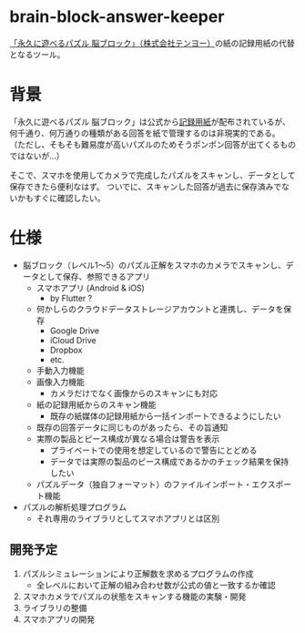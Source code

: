 # brain-block-answer-keeper
[「永久に遊べるパズル 脳ブロック」（株式会社テンヨー）](https://toyhobby.tenyo.jp/bb/lineup.html)の紙の記録用紙の代替となるツール。

# 背景
「永久に遊べるパズル 脳ブロック」は公式から[記録用紙](https://bb.tenyo.co.jp/sheets/tetromino.html)が配布されているが、何千通り、何万通りの種類がある回答を紙で管理するのは非現実的である。
（ただし、そもそも難易度が高いパズルのためそうポンポン回答が出てくるものではないが...）

そこで、スマホを使用してカメラで完成したパズルをスキャンし、データとして保存できたら便利なはず。
ついでに、スキャンした回答が過去に保存済みでないかもすぐに確認したい。


# 仕様
- 脳ブロック（レベル1～5）のパズル正解をスマホのカメラでスキャンし、データとして保存、参照できるアプリ
  - スマホアプリ (Android & iOS)
    - by Flutter ?
  - 何かしらのクラウドデータストレージアカウントと連携し、データを保存
    - Google Drive
    - iCloud Drive
    - Dropbox
    - etc.
  - 手動入力機能
  - 画像入力機能
    - カメラだけでなく画像からのスキャンにも対応
  - 紙の記録用紙からのスキャン機能
    - 既存の紙媒体の記録用紙から一括インポートできるようにしたい
  - 既存の回答データに同じものがあったら、その旨通知
  - 実際の製品とピース構成が異なる場合は警告を表示
    - プライベートでの使用を想定しているので警告にとどめる
    - データでは実際の製品のピース構成であるかのチェック結果を保持したい
  - パズルデータ（独自フォーマット）のファイルインポート・エクスポート機能
- パズルの解析処理プログラム
  - それ専用のライブラリとしてスマホアプリとは区別


## 開発予定
1. パズルシミュレーションにより正解数を求めるプログラムの作成
   - 全レベルにおいて正解の組み合わせ数が公式の値と一致するか確認
2. スマホカメラでパズルの状態をスキャンする機能の実験・開発
3. ライブラリの整備
4. スマホアプリの開発